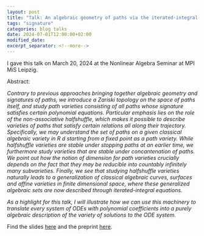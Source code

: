 ```yaml
---
layout: post
title: "Talk: An algebraic geometry of paths via the iterated-integral signature"
tags: "signature"
categories: blog talks
date: 2024-07-01T12:00:00+02:00
modified_date:
excerpt_separator: <!--more-->
---
```

I gave this talk on March 20, 2024 at the Nonlinear Algebra Seminar at MPI MiS Leipzig.

Abstract:

_Contrary to previous approaches bringing together algebraic geometry and signatures of paths, we introduce a Zariski topology on the space of paths itself, and study path varieties consisting of all paths whose signature satisfies certain polynomial equations. Particular emphasis lies on the role of the non-associative halfshuffle, which makes it possible to describe varieties of paths that satisfy certain relations all along their trajectory. Specifically, we may understand the set of paths on a given classical algebraic variety in R d starting from a fixed point as a path variety. <!--more--> While halfshuffle varieties are stable under stopping paths at an earlier time, we furthermore study varieties that are stable under concantenation of paths. We point out how the notion of dimension for path varieties crucially depends on the fact that they may be reducible into countably infinitely many subvarieties. Finally, we see that studying halfshuffle varieties naturally leads to a generalization of classical algebraic curves, surfaces and affine varieties in finite dimensional space, where these generalized algebraic sets are now described through iterated-integral equations._

_As a highlight for this talk, I will illustrate how we can use this machinery to translate every system of ODEs with polynomial coefficients into a purely algebraic description of the variety of solutions to the ODE system._

Find the slides [here](/files/AlgebraicGeometryOfPathsTalkMarch2024.pdf) and the preprint [here](https://arxiv.org/abs/2311.17886).




